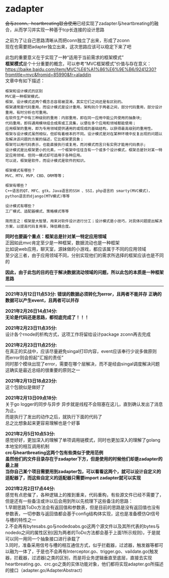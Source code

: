 # zadapter
~~会与zconn、heartbreating联合使用~~已经实现了zadapter与heartbreating的融合，从而学习并实现一种基于tcp长连接的设计思路  

之前为了让自己思路清晰从而把conn独立了出来，形成了zconn  
现在也需要把adapter独立出来，这次思路应该可以稳定下来了吧  

此包的重要意义在于实现了一种“适用于当前需求的框架模式”  
**框架模式**是个十分重要的概念，可以参考“MVC框架模式”价值与存在意义：  
https://baike.baidu.com/item/MVC%E6%A1%86%E6%9E%B6/9241230?fromtitle=mvc&fromid=85990&fr=aladdin  
文章中有如下描述：  

    框架和设计模式的区别
    MVC是一种框架模式。   
    框架、设计模式这两个概念总容易被混淆，其实它们之间还是有区别的。
    框架通常是代码重用，而设计模式是设计重用，架构则介于两者之间，部分代码重用，部分设计重用，有时分析也可重用。
    在软件生产中有三种级别的重用：内部重用，即在同一应用中能公共使用的抽象块;
    代码重用，即将通用模块组合成库或工具集，以便在多个应用和领域都能使用；
    应用框架的重用，即为专用领域提供通用的或现成的基础结构，以获得最高级别的重用性。
    框架与设计模式虽然相似，但却有着根本的不同。设计模式是对在某种环境中反复出现的问题以及解决该问题的方案的描述，它比框架更具象；
    框架可以用代码表示，也能直接执行或复用，而对模式而言只有实例才能用代码表示;
    设计模式是比框架更小的元素，一个框架中往往含有一个或多个设计模式，框架总是针对某一特定应用领域，但同一模式却可适用于各种应用。
    可以说，框架是软件，而设计模式是软件的知识。
    
    框架模式有哪些？
    MVC、MTV、MVP、CBD、ORM等等；
    
    框架有哪些？
    C++语言的QT、MFC、gtk，Java语言的SSH 、SSI，php语言的 smarty(MVC模式)，python语言的django(MTV模式)等等
    
    设计模式有哪些？
    工厂模式、适配器模式、策略模式等等
    
    简而言之：框架是大智慧，用来对软件设计进行分工；设计模式是小技巧，对具体问题提出解决方案，以提高代码复用率，降低耦合度。  
**同时也要画个重点：框架总是针对某一特定应用领域**  
正因如此mvc肯定至少是一种框架，数据流动也是一种框架  
比如说web应用，聊天室，源妹做的小游戏，都应该属于不同的应用领域  
至少这三者，由于应用领域不同，分别实现他们的需求所选择的框架应该也是不同的  

**因此，由于此包的目的在于解决数据流动领域的问题，所以此包的本质是一种框架思路**

***
**2021年3月12日11点53分:**
**错误的数据必须转化为error，且两者不能并存** 
**正确的数据可以产生event，且两者可以并存**  

**2021年2月26日14点14分:**  
**无论是代码还是思路，都彻底完成了！！！**

**2021年2月23日11点35分:**  
设计各个rnode的析构方式，这项工作将留给设计package zconn再去完成  

**2021年2月23日11点25分:**  
在真正的实战中，应该尽量避免singal打印内容，event应该奉行少说多做原则  
而error则会担起“汇报的责任”  
同时那个模块出现了error，需要在哪个层解决，而不是经由singal调度解决问题  
这确实是最近总结的很重要的原则之一  

**2021年2月13日18点23分:**  
这个包貌似是做好了  

**2021年2月13日09点18分:**  
关于go logger的同步与异步
异步就是线程不会阻塞在这儿，直到确认发出了消息为止。  
而是执行了发出的动作之后，就执行下面的代码了  
总之比想象起来更容易理解也是个好事  

**2021年2月5日10点53分:**  
感觉好好，更加深入的理解了单项调用链模式，同时也更加深入的理解了golang本地宝的相互调用机制  
**crc与heartbreating这两个包有些类似于使用范例**  
**虽然他们的文件目录存在于zadapter下方，但是使用的时候他们却是zadapter的最上层**  
**当你自己某个项目需要用到zadapter包，可以看看这两个，就可以设计自定义的适配器了，而这些自定义的适配器只需要import zadapter就可以实现**  

**2021年2月2日17点44分:**  
感觉有点悲催了，各种逻辑上的推到重来，代码重构，有些源文件已经不需要了，但是还有一些备注或许以后会用到所以先梳理下这些备注的思路：  
1.早期思路ToDo方法会有返回值和参数表，但是目前的思路是没有返回值也没有参数表，一切参数与返回值都会基于config结构体实现，这也是准备模仿Qt信号与槽的特性之一  
2.不会再有bytesabs.go与nodedoabs.go这两个源文件以及其所代表的bytes与nodedo之间的属性区别(因为两者的ToDo方法都会基于上面1所示规则)，于是就可以同一用同一个抽象接口进行承载了  
3.同时，准备采用信号与槽的相互通信方式，似乎拦截器，过滤器，触发器等都可以融为一体了，于是也不会再有Interceptor.go、trigger.go、vaildate.go(触发器，拦截器，过滤器)之类的区别，而是将业务逻辑垂直至底层，直接去实现heartbreating.go、crc.go之类的实体功能对象，他们都将实现adapter.go所描述的接口（adapter.go/AdapterAbstract）  



